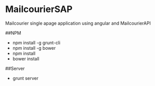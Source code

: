 MailcourierSAP
==============

Mailcourier single apage application using angular and MailcourierAPI

##NPM
* npm install -g grunt-cli
* npm install -g bower
* npm install
* bower install

##Server
* grunt server